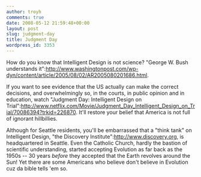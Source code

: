 ```yaml
---
author: troyh
comments: true
date: 2008-05-12 21:59:48+00:00
layout: post
slug: judgment-day
title: Judgment Day
wordpress_id: 3353
---
```


How do you know that Intelligent Design is not science? "George W. Bush understands it":http://www.washingtonpost.com/wp-dyn/content/article/2005/08/02/AR2005080201686.html.

If you want to see evidence that the US actually can make the correct decisions, and overwhelmingly so, in the courts, in public opinion and in education, watch "Judgment Day: Intelligent Design on Trial":http://www.netflix.com/Movie/Judgment_Day_Intelligent_Design_on_Trial/70086394?trkid=226870. It'll restore your belief that America is not full of ignorant hillbillies.

Although for Seattle residents, you'll be embarrassed that a "think tank" on Intelligent Design, "the Discovery Institute":http://www.discovery.org, is headquartered in Seattle. Even the Catholic Church, hardly the bastion of scientific understanding, started accepting Evolution as far back as the 1950s -- 30 years _before_ they accepted that the Earth revolves around the Sun! Yet there are some Americans who believe don't believe in Evolution cuz da bible tells 'em so.
